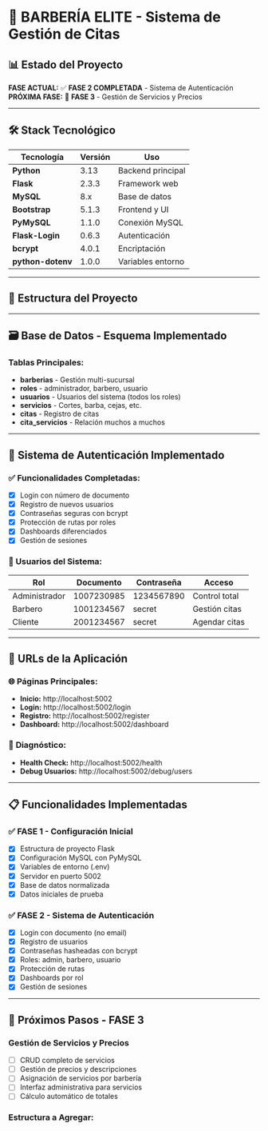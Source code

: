 # 💈 BARBERÍA ELITE - Sistema de Gestión de Citas

## 📊 Estado del Proyecto
**FASE ACTUAL:** ✅ **FASE 2 COMPLETADA** - Sistema de Autenticación  
**PRÓXIMA FASE:** 🚀 **FASE 3** - Gestión de Servicios y Precios

---

## 🛠️ Stack Tecnológico
| Tecnología | Versión | Uso |
|------------|---------|-----|
| **Python** | 3.13 | Backend principal |
| **Flask** | 2.3.3 | Framework web |
| **MySQL** | 8.x | Base de datos |
| **Bootstrap** | 5.1.3 | Frontend y UI |
| **PyMySQL** | 1.1.0 | Conexión MySQL |
| **Flask-Login** | 0.6.3 | Autenticación |
| **bcrypt** | 4.0.1 | Encriptación |
| **python-dotenv** | 1.0.0 | Variables entorno |

---

## 📁 Estructura del Proyecto


---

## 🗃️ Base de Datos - Esquema Implementado
### Tablas Principales:
- **barberias** - Gestión multi-sucursal
- **roles** - administrador, barbero, usuario  
- **usuarios** - Usuarios del sistema (todos los roles)
- **servicios** - Cortes, barba, cejas, etc.
- **citas** - Registro de citas
- **cita_servicios** - Relación muchos a muchos

---

## 🔐 Sistema de Autenticación Implementado

### ✅ Funcionalidades Completadas:
- [x] Login con número de documento
- [x] Registro de nuevos usuarios
- [x] Contraseñas seguras con bcrypt
- [x] Protección de rutas por roles
- [x] Dashboards diferenciados
- [x] Gestión de sesiones

### 👥 Usuarios del Sistema:
| Rol | Documento | Contraseña | Acceso |
|-----|-----------|------------|---------|
| Administrador | 1007230985 | 1234567890 | Control total |
| Barbero | 1001234567 | secret | Gestión citas |
| Cliente | 2001234567 | secret | Agendar citas |

---

## 🚀 URLs de la Aplicación

### 🌐 **Páginas Principales:**
- **Inicio:** http://localhost:5002
- **Login:** http://localhost:5002/login
- **Registro:** http://localhost:5002/register
- **Dashboard:** http://localhost:5002/dashboard

### 🔧 **Diagnóstico:**
- **Health Check:** http://localhost:5002/health
- **Debug Usuarios:** http://localhost:5002/debug/users

---

## 📋 Funcionalidades Implementadas

### ✅ FASE 1 - Configuración Inicial
- [x] Estructura de proyecto Flask
- [x] Configuración MySQL con PyMySQL
- [x] Variables de entorno (.env)
- [x] Servidor en puerto 5002
- [x] Base de datos normalizada
- [x] Datos iniciales de prueba

### ✅ FASE 2 - Sistema de Autenticación  
- [x] Login con documento (no email)
- [x] Registro de usuarios
- [x] Contraseñas hasheadas con bcrypt
- [x] Roles: admin, barbero, usuario
- [x] Protección de rutas
- [x] Dashboards por rol
- [x] Gestión de sesiones

---

## 🎯 Próximos Pasos - FASE 3

### Gestión de Servicios y Precios
- [ ] CRUD completo de servicios
- [ ] Gestión de precios y descripciones  
- [ ] Asignación de servicios por barbería
- [ ] Interfaz administrativa para servicios
- [ ] Cálculo automático de totales

### Estructura a Agregar:
